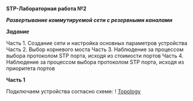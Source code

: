 **STP-Лабораторная работа №2**

***Развертывание коммутируемой сети с резервными каналами***

***Задание***

Часть 1. Создание сети и настройка основных параметров устройства
Часть 2. Выбор корневого моста
Часть 3. Наблюдение за процессом выбора протоколом STP порта, исходя из стоимости портов
Часть 4. Наблюдение за процессом выбора протоколом STP порта, исходя из приоритета портов

**Часть 1**

Подключаем устройства согласно схеме:
! [Topology](https://github.com/Farix01/Otus-kurs/blob/main/%D0%9B%D0%B0%D0%B1%D0%BE%D1%80%D0%B0%D1%82%D0%BE%D1%80%D0%B8%D0%B8/STP/Topology.png)

